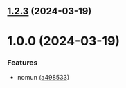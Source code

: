 ## [1.2.3](https://github.com/zorigoonomun/git-extended/compare/1.0.0...1.2.3) (2024-03-19)



# 1.0.0 (2024-03-19)


### Features

* nomun ([a498533](https://github.com/zorigoonomun/git-extended/commit/a498533b99379db0475ae33e543dd2b479f7497e))



